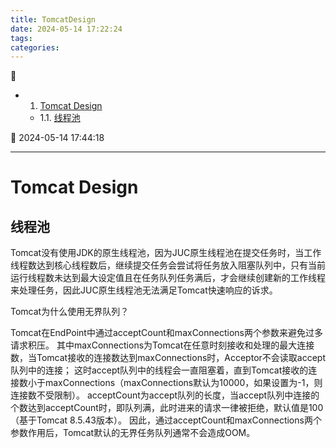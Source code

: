 ```yaml
---
title: TomcatDesign
date: 2024-05-14 17:22:24
tags: 
categories: 
---
```


💠

- 1. [Tomcat Design](#tomcat-design)
    - 1.1. [线程池](#线程池)

💠 2024-05-14 17:44:18
****************************************
# Tomcat Design

## 线程池
Tomcat没有使用JDK的原生线程池，因为JUC原生线程池在提交任务时，当工作线程数达到核心线程数后，继续提交任务会尝试将任务放入阻塞队列中，只有当前运行线程数未达到最大设定值且在任务队列任务满后，才会继续创建新的工作线程来处理任务，因此JUC原生线程池无法满足Tomcat快速响应的诉求。

Tomcat为什么使用无界队列？

Tomcat在EndPoint中通过acceptCount和maxConnections两个参数来避免过多请求积压。
其中maxConnections为Tomcat在任意时刻接收和处理的最大连接数，当Tomcat接收的连接数达到maxConnections时，Acceptor不会读取accept队列中的连接；
这时accept队列中的线程会一直阻塞着，直到Tomcat接收的连接数小于maxConnections（maxConnections默认为10000，如果设置为-1，则连接数不受限制）。
acceptCount为accept队列的长度，当accept队列中连接的个数达到acceptCount时，即队列满，此时进来的请求一律被拒绝，默认值是100（基于Tomcat 8.5.43版本）。
因此，通过acceptCount和maxConnections两个参数作用后，Tomcat默认的无界任务队列通常不会造成OOM。


